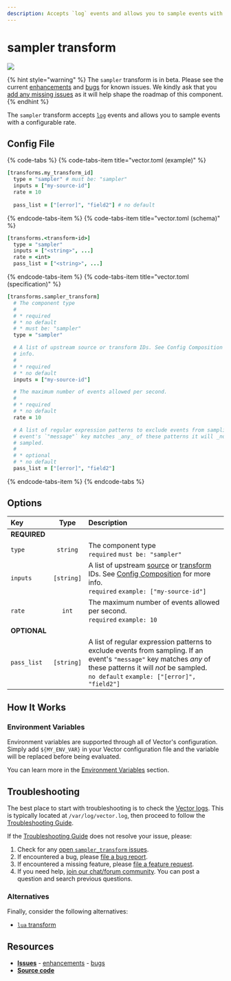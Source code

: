 ```yaml
---
description: Accepts `log` events and allows you to sample events with a configurable rate.
---
```


<!--
     THIS FILE IS AUTOOGENERATED!

     To make changes please edit the template located at:

     scripts/generate/templates/docs/usage/configuration/transforms/sampler.md.erb
-->

# sampler transform

![][images.sampler_transform]

{% hint style="warning" %}
The `sampler` transform is in beta. Please see the current
[enhancements][url.sampler_transform_enhancements] and
[bugs][url.sampler_transform_bugs] for known issues.
We kindly ask that you [add any missing issues][url.new_sampler_transform_issue]
as it will help shape the roadmap of this component.
{% endhint %}

The `sampler` transform accepts [`log`][docs.log_event] events and allows you to sample events with a configurable rate.

## Config File

{% code-tabs %}
{% code-tabs-item title="vector.toml (example)" %}
```coffeescript
[transforms.my_transform_id]
  type = "sampler" # must be: "sampler"
  inputs = ["my-source-id"]
  rate = 10
  
  pass_list = ["[error]", "field2"] # no default
```
{% endcode-tabs-item %}
{% code-tabs-item title="vector.toml (schema)" %}
```coffeescript
[transforms.<transform-id>]
  type = "sampler"
  inputs = ["<string>", ...]
  rate = <int>
  pass_list = ["<string>", ...]
```
{% endcode-tabs-item %}
{% code-tabs-item title="vector.toml (specification)" %}
```coffeescript
[transforms.sampler_transform]
  # The component type
  # 
  # * required
  # * no default
  # * must be: "sampler"
  type = "sampler"

  # A list of upstream source or transform IDs. See Config Composition for more
  # info.
  # 
  # * required
  # * no default
  inputs = ["my-source-id"]

  # The maximum number of events allowed per second.
  # 
  # * required
  # * no default
  rate = 10

  # A list of regular expression patterns to exclude events from sampling. If an
  # event's `"message"` key matches _any_ of these patterns it will _not_ be
  # sampled.
  # 
  # * optional
  # * no default
  pass_list = ["[error]", "field2"]
```
{% endcode-tabs-item %}
{% endcode-tabs %}

## Options

| Key  | Type  | Description |
|:-----|:-----:|:------------|
| **REQUIRED** | | |
| `type` | `string` | The component type<br />`required` `must be: "sampler"` |
| `inputs` | `[string]` | A list of upstream [source][docs.sources] or [transform][docs.transforms] IDs. See [Config Composition][docs.config_composition] for more info.<br />`required` `example: ["my-source-id"]` |
| `rate` | `int` | The maximum number of events allowed per second.<br />`required` `example: 10` |
| **OPTIONAL** | | |
| `pass_list` | `[string]` | A list of regular expression patterns to exclude events from sampling. If an event's `"message"` key matches _any_ of these patterns it will _not_ be sampled.<br />`no default` `example: ["[error]", "field2"]` |

## How It Works

### Environment Variables

Environment variables are supported through all of Vector's configuration.
Simply add `${MY_ENV_VAR}` in your Vector configuration file and the variable
will be replaced before being evaluated.

You can learn more in the [Environment Variables][docs.configuration.environment-variables]
section.

## Troubleshooting

The best place to start with troubleshooting is to check the
[Vector logs][docs.monitoring_logs]. This is typically located at
`/var/log/vector.log`, then proceed to follow the
[Troubleshooting Guide][docs.troubleshooting].

If the [Troubleshooting Guide][docs.troubleshooting] does not resolve your
issue, please:

1. Check for any [open `sampler_transform` issues][url.sampler_transform_issues].
2. If encountered a bug, please [file a bug report][url.new_sampler_transform_bug].
3. If encountered a missing feature, please [file a feature request][url.new_sampler_transform_enhancement].
4. If you need help, [join our chat/forum community][url.vector_chat]. You can post a question and search previous questions.


### Alternatives

Finally, consider the following alternatives:

* [`lua` transform][docs.lua_transform]

## Resources

* [**Issues**][url.sampler_transform_issues] - [enhancements][url.sampler_transform_enhancements] - [bugs][url.sampler_transform_bugs]
* [**Source code**][url.sampler_transform_source]


[docs.config_composition]: ../../../usage/configuration/README.md#composition
[docs.configuration.environment-variables]: ../../../usage/configuration#environment-variables
[docs.log_event]: ../../../about/data-model/log.md
[docs.lua_transform]: ../../../usage/configuration/transforms/lua.md
[docs.monitoring_logs]: ../../../usage/administration/monitoring.md#logs
[docs.sources]: ../../../usage/configuration/sources
[docs.transforms]: ../../../usage/configuration/transforms
[docs.troubleshooting]: ../../../usage/guides/troubleshooting.md
[images.sampler_transform]: ../../../assets/sampler-transform.svg
[url.new_sampler_transform_bug]: https://github.com/timberio/vector/issues/new?labels=Transform%3A+sampler&labels=Type%3A+Bug
[url.new_sampler_transform_enhancement]: https://github.com/timberio/vector/issues/new?labels=Transform%3A+sampler&labels=Type%3A+Enhancement
[url.new_sampler_transform_issue]: https://github.com/timberio/vector/issues/new?labels=Transform%3A+sampler
[url.sampler_transform_bugs]: https://github.com/timberio/vector/issues?q=is%3Aopen+is%3Aissue+label%3A%22Transform%3A+sampler%22+label%3A%22Type%3A+Bug%22
[url.sampler_transform_enhancements]: https://github.com/timberio/vector/issues?q=is%3Aopen+is%3Aissue+label%3A%22Transform%3A+sampler%22+label%3A%22Type%3A+Enhancement%22
[url.sampler_transform_issues]: https://github.com/timberio/vector/issues?q=is%3Aopen+is%3Aissue+label%3A%22Transform%3A+sampler%22
[url.sampler_transform_source]: https://github.com/timberio/vector/tree/master/src/transforms/sampler.rs
[url.vector_chat]: https://chat.vector.dev
